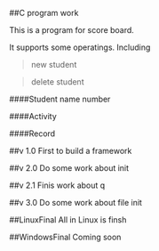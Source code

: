##C program work

This is a program for score board.

It supports some operatings.
Including
>new student

>delete student


####Student
    name
    number

####Activity


####Record

##v 1.0
First to build a framework

##v 2.0
Do some work about init

##v 2.1
Finis work about q

##v 3.0
Do some work about file init

##LinuxFinal
All in Linux is finsh


##WindowsFinal
Coming soon

